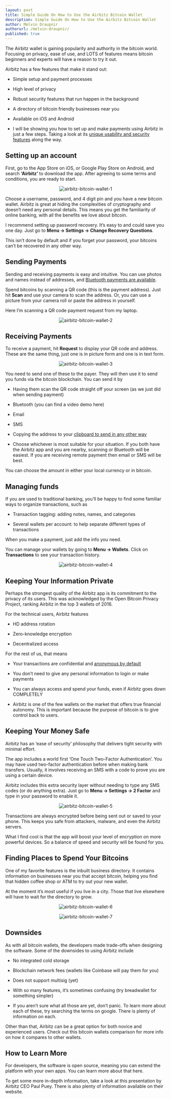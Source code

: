 ```yaml
---
layout: post
title: Simple Guide On How to Use the Airbitz Bitcoin Wallet
description: Simple Guide On How to Use the Airbitz Bitcoin Wallet
author: Melvin Draupnir
authorurl: /melvin-draupnir/
published: true
---
```


<p>The Airbitz wallet is gaining popularity and authority in the bitcoin world. Focusing on privacy, ease of use, and LOTS of features means bitcoin beginners and experts will have a reason to try it out.</p>

<p>Airbitz has a few features that make it stand out:</p>

<ul>
<li><p>Simple setup and payment processes</p></li>
<li><p>High level of privacy</p></li>
<li><p>Robust security features that run happen in the background</p></li>
<li><p>A directory of bitcoin friendly businesses near you</p></li>
<li><p>Available on iOS and Android</p></li>
<li><p>I will be showing you how to set up and make payments using Airbitz in just a few steps. Taking a look at its <a href="/mobile-bitcoin-wallet/">unique usability and security features</a> along the way.</p></li>
</ul>

<h2>Setting up an account</h2>

<p>First, go to the App Store on iOS, or Google Play Store on Android, and search <strong>‘Airbitz’</strong> to download the app. After agreeing to some terms and conditions, you are ready to start.</p>

<p><center><img src="/images/airbitz-bitcoin-wallet-1.jpg" alt="airbitz-bitcoin-wallet-1"/></center></p>

<p>Choose a username, password, and 4 digit pin and you have a new bitcoin wallet. Airbitz is great at hiding the complexities of cryptography and doesn’t need any personal details. This means you get the familiarity of online banking, with all the benefits we love about bitcoin.</p>

<p>I recommend setting up password recovery. It’s easy to and could save you one day. Just go to <strong>Menu -> Settings -> Change Recovery Questions</strong>.</p>

<p>This isn’t done by default and if you forget your password, your bitcoins can’t be recovered in any other way.</p>

<h2>Sending Payments</h2>

<p>Sending and receiving payments is easy and intuitive. You can use photos and names instead of addresses, and <a href="/bitcoin-security-standards/">Bluetooth payments are available</a>.</p>

<p>Spend bitcoins by scanning a QR code (this is the payment address). Just hit <strong>Scan</strong> and use your camera to scan the address. Or, you can use a picture from your camera roll or paste the address in yourself.</p>

<p>Here I’m scanning a QR code payment request from my laptop.</p>

<p><center><img src="/images/airbitz-bitcoin-wallet-2.jpg" alt="airbitz-bitcoin-wallet-2"/></center></p>

<h2>Receiving Payments</h2>

<p>To receive a payment, hit <strong>Request</strong> to display your QR code and address. These are the same thing, just one is in picture form and one is in text form.</p>

<p><center><img src="/images/airbitz-bitcoin-wallet-3.jpg" alt="airbitz-bitcoin-wallet-3"/></center></p>

<p>You need to send one of these to the payer. They will then use it to send you funds via the bitcoin blockchain. You can send it by</p>

<ul>
<li><p>Having them scan the QR code straight off your screen (as we just did when sending payment)</p></li>
<li><p>Bluetooth (you can find a video demo here)</p></li>
<li><p>Email</p></li>
<li><p>SMS</p></li>
<li><p>Copying the address to your <a href="/bitcoin-investor/">clipboard to send in any other way</a></p></li>
<li><p>Choose whichever is most suitable for your situation. If you both have the Airbitz app and you are nearby, scanning or Bluetooth will be easiest. If you are receiving remote payment then email or SMS will be best.</p></li>
</ul>

<p>You can choose the amount in either your local currency or in bitcoin.</p>

<h2>Managing funds</h2>

<p>If you are used to traditional banking, you’ll be happy to find some familiar ways to organize transactions, such as</p>

<ul>
<li><p>Transaction tagging: adding notes, names, and categories</p></li>
<li><p>Several wallets per account: to help separate different types of transactions</p></li>
</ul>

<p>When you make a payment, just add the info you need.</p>

<p>You can manage your wallets by going to <strong>Menu -> Wallets</strong>. Click on <strong>Transactions</strong> to see your transaction history.</p>

<p><center><img src="/images/airbitz-bitcoin-wallet-4.png" alt="airbitz-bitcoin-wallet-4"/></center></p>

<h2>Keeping Your Information Private</h2>

<p>Perhaps the strongest quality of the Airbitz app is its commitment to the privacy of its users. This was acknowledged by the Open Bitcoin Privacy Project, ranking Airbitz in the top 3 wallets of 2016.</p>

<p>For the technical users, Airbitz features</p>

<ul>
<li><p>HD address rotation</p></li>
<li><p>Zero-knowledge encryption</p></li>
<li><p>Decentralized access</p></li>
</ul>

<p>For the rest of us, that means</p>

<ul>
<li><p>Your transactions are confidential and <a href="/bitcoin-portfolio-theory/">anonymous by default</a></p></li>
<li><p>You don’t need to give any personal information to login or make payments</p></li>
<li><p>You can always access and spend your funds, even if Airbitz goes down COMPLETELY</p></li>
<li><p>Airbitz is one of the few wallets on the market that offers true financial autonomy. This is important because the purpose of bitcoin is to give control back to users.</p></li>
</ul>

<h2>Keeping Your Money Safe</h2>

<p>Airbitz has an ‘ease of security’ philosophy that delivers tight security with minimal effort.</p>

<p>The app includes a world first ‘One Touch Two-Factor Authentication’. You may have used two-factor authentication before when making bank transfers. Usually, it involves receiving an SMS with a code to prove you are using a certain device.</p>

<p>Airbitz includes this extra security layer without needing to type any SMS codes (or do anything extra). Just go to <strong>Menu -> Settings -> 2 Factor</strong> and type in your password to enable it.</p>

<p><center><img src="/images/airbitz-bitcoin-wallet-5.jpg" alt="airbitz-bitcoin-wallet-5"/></center></p>

<p>Transactions are always encrypted before being sent out or saved to your phone. This keeps you safe from attackers, malware, and even the Airbitz servers.</p>

<p>What I find cool is that the app will boost your level of encryption on more powerful devices. So a balance of speed and security will be found for you.</p>

<h2>Finding Places to Spend Your Bitcoins</h2>

<p>One of my favorite features is the inbuilt business directory. It contains information on businesses near you that accept bitcoin, helping you find that hidden coffee shop or ATM to try out your new wallet.</p>

<p>At the moment it’s most useful if you live in a city. Those that live elsewhere will have to wait for the directory to grow.</p>

<p><center><img src="/images/airbitz-bitcoin-wallet-6.jpg" alt="airbitz-bitcoin-wallet-6"/></center></p>

<p><center><img src="/images/airbitz-bitcoin-wallet-7.jpg" alt="airbitz-bitcoin-wallet-7"/></center></p>

<h2>Downsides</h2>

<p>As with all bitcoin wallets, the developers made trade-offs when designing the software. Some of the downsides to using Airbitz include</p>

<ul>
<li><p>No integrated cold storage</p></li>
<li><p>Blockchain network fees (wallets like Coinbase will pay them for you)</p></li>
<li><p>Does not support multisig (yet)</p></li>
<li><p>With so many features, it’s sometimes confusing (try breadwallet for something simpler)</p></li>
<li><p>If you aren’t sure what all those are yet, don’t panic. To learn more about each of these, try searching the terms on google. There is plenty of information on each.</p></li>
</ul>

<p>Other than that, Airbitz can be a great option for both novice and experienced users. Check out this bitcoin wallets comparison for more info on how it compares to other wallets.</p>

<h2>How to Learn More</h2>

<p>For developers, the software is open source, meaning you can extend the platform with your own apps. You can learn more about that here.</p>

<p>To get some more in-depth information, take a look at this presentation by Airbitz CEO Paul Puey. There is also plenty of information available on their website.</p>


